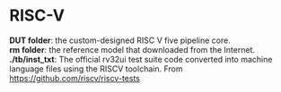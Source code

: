 # RISC-V
**DUT folder**: the custom-designed RISC V five pipeline core.  
**rm folder**: the reference model that downloaded from the Internet.  
**./tb/inst_txt**: The official rv32ui test suite code converted into machine language files using the RISCV toolchain. From https://github.com/riscv/riscv-tests
